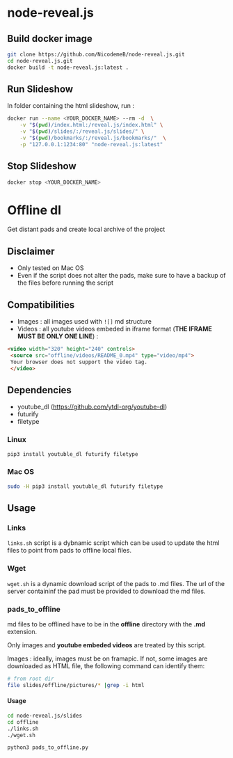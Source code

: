 # node-reveal.js

## Build docker image 

````bash
git clone https://github.com/NicodemeB/node-reveal.js.git
cd node-reveal.js.git
docker build -t node-reveal.js:latest .
````

## Run Slideshow


In folder containing the html slideshow, run : 

````bash
docker run --name <YOUR_DOCKER_NAME> --rm -d  \
	-v "$(pwd)/index.html:/reveal.js/index.html" \
	-v "$(pwd)/slides/:/reveal.js/slides/" \
	-v "$(pwd)/bookmarks/:/reveal.js/bookmarks/"  \
	-p "127.0.0.1:1234:80" "node-reveal.js:latest"
````

## Stop Slideshow

````bash
docker stop <YOUR_DOCKER_NAME>
````


# Offline dl 

Get distant pads and create local archive of the project

## Disclaimer  

- Only tested on Mac OS 
- Even if the script does not alter the pads, make sure to have a backup of the files before running the script 


## Compatibilities

- Images : all images used with `![]` md structure
- Videos : all youtube videos embeded in iframe format (**THE IFRAME MUST BE ONLY ONE LINE**) : 

````html
<video width="320" height="240" controls> 
 <source src="offline/videos/README_0.mp4" type="video/mp4"> 
 Your browser does not support the video tag. 
 </video>
````


## Dependencies 

- youtube_dl (https://github.com/ytdl-org/youtube-dl)
- futurify
- filetype

### Linux 

````bash
pip3 install youtuble_dl futurify filetype
````

### Mac OS

````bash
sudo -H pip3 install youtuble_dl futurify filetype
````



## Usage 

### Links

`links.sh` script is a dybnamic script which can be used to update the html files to point from pads to offline local files.

### Wget 

`wget.sh` is a dynamic download script of the pads to .md files. The url of the server containinf the pad must be provided to download the md files.

### pads_to_offline

md files to be offlined have to be in the **offline** directory with the **.md** extension.

Only images and **youtube embeded videos** are treated by this script.

Images : ideally, images must be on framapic. If not, some images are downloaded as HTML file, the following command can identify them:

````bash
# from root dir 
file slides/offline/pictures/* |grep -i html
````

#### Usage 

````bash
cd node-reveal.js/slides
cd offline
./links.sh
./wget.sh

python3 pads_to_offline.py
````



